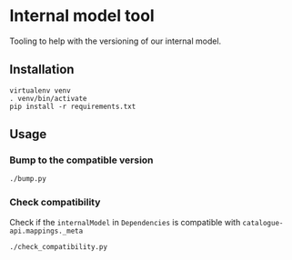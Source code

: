 # Internal model tool

Tooling to help with the versioning of our internal model.


## Installation

```text
virtualenv venv
. venv/bin/activate
pip install -r requirements.txt
```

## Usage

### Bump to the compatible version

```bash
./bump.py
```

### Check compatibility

Check if the `internalModel` in `Dependencies` is compatible with `catalogue-api.mappings._meta`

```bash
./check_compatibility.py
```

